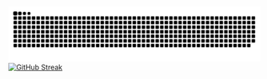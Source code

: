 <picture>
  <source media="(prefers-color-scheme: dark)" srcset="https://raw.githubusercontent.com/JustCharlay/JustCharlay/output/github-contribution-grid-snake-dark.svg">
  <source media="(prefers-color-scheme: light)" srcset="https://raw.githubusercontent.com/JustCharlay/JustCharlay/output/github-contribution-grid-snake.svg">
  <img alt="github contribution grid snake animation" src="https://raw.githubusercontent.com/JustCharlay/JustCharlay/output/github-contribution-grid-snake.svg">
</picture>
<a href="https://git.io/streak-stats"><img src="https://streak-stats.demolab.com?user=JustCharlay&hide_border=true&card_width=850&background=EB000000&stroke=2c73f2&ring=6b00da&fire=cd1515&currStreakNum=FF6B00&sideNums=FFBF00&currStreakLabel=CCCCCC&sideLabels=CCCCCC&dates=FFBF00&excludeDaysLabel=CCCCCC&border=CCCCCC" alt="GitHub Streak" /></a>
